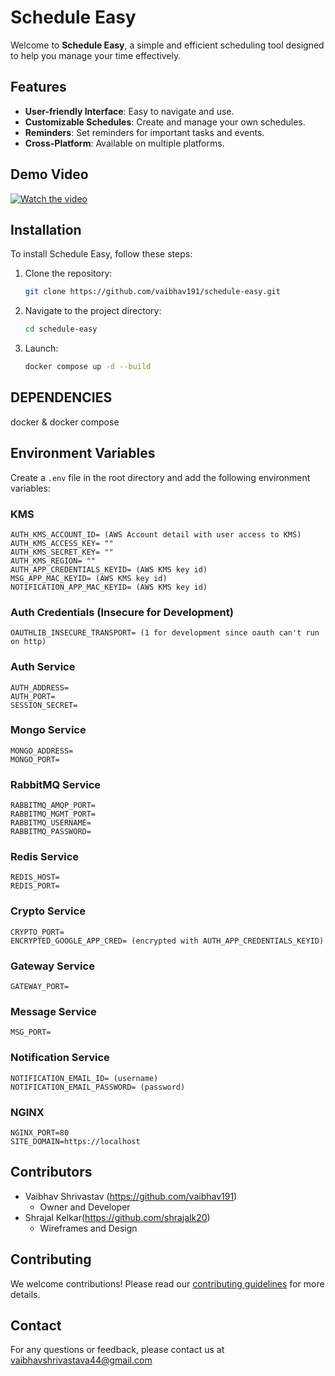 # Schedule Easy

Welcome to **Schedule Easy**, a simple and efficient scheduling tool designed to help you manage your time effectively.

## Features

- **User-friendly Interface**: Easy to navigate and use.
- **Customizable Schedules**: Create and manage your own schedules.
- **Reminders**: Set reminders for important tasks and events.
- **Cross-Platform**: Available on multiple platforms.

## Demo Video

[![Watch the video](https://img.youtube.com/vi/E63U-iR2txc/hqdefault.jpg)](https://youtu.be/E63U-iR2txc)

## Installation

To install Schedule Easy, follow these steps:

1. Clone the repository:
    ```sh
    git clone https://github.com/vaibhav191/schedule-easy.git
    ```
2. Navigate to the project directory:
    ```sh
    cd schedule-easy
    ```
3. Launch:
    ```sh
    docker compose up -d --build
    ```

## DEPENDENCIES
docker & docker compose

## Environment Variables

Create a `.env` file in the root directory and add the following environment variables:

### KMS
```plaintext
AUTH_KMS_ACCOUNT_ID= (AWS Account detail with user access to KMS)
AUTH_KMS_ACCESS_KEY= ""
AUTH_KMS_SECRET_KEY= ""
AUTH_KMS_REGION= ""
AUTH_APP_CREDENTIALS_KEYID= (AWS KMS key id)
MSG_APP_MAC_KEYID= (AWS KMS key id)
NOTIFICATION_APP_MAC_KEYID= (AWS KMS key id)
```

### Auth Credentials (Insecure for Development)
```plaintext
OAUTHLIB_INSECURE_TRANSPORT= (1 for development since oauth can't run on http)
```

### Auth Service
```plaintext
AUTH_ADDRESS=
AUTH_PORT=
SESSION_SECRET=
```

### Mongo Service
```plaintext
MONGO_ADDRESS=
MONGO_PORT=
```

### RabbitMQ Service
```plaintext
RABBITMQ_AMQP_PORT=
RABBITMQ_MGMT_PORT=
RABBITMQ_USERNAME=
RABBITMQ_PASSWORD=
```

### Redis Service
```plaintext
REDIS_HOST=
REDIS_PORT=
```

### Crypto Service
```plaintext
CRYPTO_PORT=
ENCRYPTED_GOOGLE_APP_CRED= (encrypted with AUTH_APP_CREDENTIALS_KEYID)
```

### Gateway Service
```plaintext
GATEWAY_PORT=
```

### Message Service
```plaintext
MSG_PORT=
```

### Notification Service
```plaintext
NOTIFICATION_EMAIL_ID= (username)
NOTIFICATION_EMAIL_PASSWORD= (password)
```
### NGINX
```plaintext
NGINX_PORT=80
SITE_DOMAIN=https://localhost
```

## Contributors
- Vaibhav Shrivastav (https://github.com/vaibhav191)
    * Owner and Developer
- Shrajal Kelkar(https://github.com/shrajalk20)
    * Wireframes and Design

## Contributing

We welcome contributions! Please read our [contributing guidelines](CONTRIBUTING.md) for more details.


## Contact

For any questions or feedback, please contact us at vaibhavshrivastava44@gmail.com 
